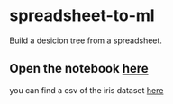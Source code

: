 # spreadsheet-to-ml
Build a desicion tree from a spreadsheet.

## Open the notebook [here](https://colab.research.google.com/github/ZackAkil/spreadsheet-to-ml/blob/main/Build_a_desicion_tree_from_a_spreadsheet.ipynb)

you can find a csv of the iris dataset [here](https://gist.githubusercontent.com/netj/8836201/raw/6f9306ad21398ea43cba4f7d537619d0e07d5ae3/iris.csv)
